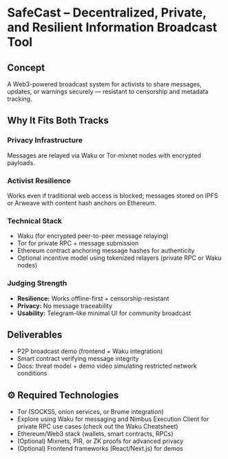 # SafeCast – Decentralized, Private, and Resilient Information Broadcast Tool

## Concept
A Web3-powered broadcast system for activists to share messages, updates, or warnings securely — resistant to censorship and metadata tracking.

## Why It Fits Both Tracks

### Privacy Infrastructure
Messages are relayed via Waku or Tor-mixnet nodes with encrypted payloads.

### Activist Resilience
Works even if traditional web access is blocked; messages stored on IPFS or Arweave with content hash anchors on Ethereum.

### Technical Stack
- Waku (for encrypted peer-to-peer message relaying)
- Tor for private RPC + message submission
- Ethereum contract anchoring message hashes for authenticity
- Optional incentive model using tokenized relayers (private RPC or Waku nodes)

### Judging Strength
- **Resilience:** Works offline-first + censorship-resistant
- **Privacy:** No message traceability
- **Usability:** Telegram-like minimal UI for community broadcast

## Deliverables
- P2P broadcast demo (frontend + Waku integration)
- Smart contract verifying message integrity
- Docs: threat model + demo video simulating restricted network conditions

## ⚙️ Required Technologies
- Tor (SOCKS5, onion services, or Brume integration)
- Explore using Waku for messaging and Nimbus Execution Client for private RPC use cases (check out the Waku Cheatsheet)
- Ethereum/Web3 stack (wallets, smart contracts, RPCs)
- (Optional) Mixnets, PIR, or ZK proofs for advanced privacy
- (Optional) Frontend frameworks (React/Next.js) for demos
